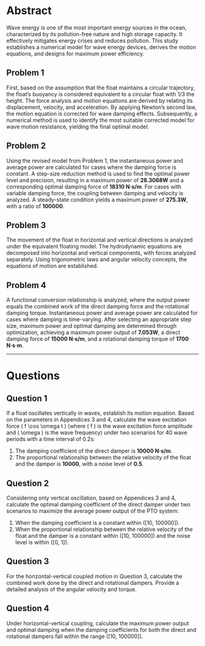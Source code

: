 # Abstract

Wave energy is one of the most important energy sources in the ocean, characterized by its pollution-free nature and high storage capacity. It effectively mitigates energy crises and reduces pollution. This study establishes a numerical model for wave energy devices, derives the motion equations, and designs for maximum power efficiency.

## Problem 1
First, based on the assumption that the float maintains a circular trajectory, the float’s buoyancy is considered equivalent to a circular float with 1/3 the height. The force analysis and motion equations are derived by relating its displacement, velocity, and acceleration. By applying Newton’s second law, the motion equation is corrected for wave damping effects. Subsequently, a numerical method is used to identify the most suitable corrected model for wave motion resistance, yielding the final optimal model.

## Problem 2
Using the revised model from Problem 1, the instantaneous power and average power are calculated for cases where the damping force is constant. A step-size reduction method is used to find the optimal power level and precision, resulting in a maximum power of **28.3068W** and a corresponding optimal damping force of **18310 N·s/m**. For cases with variable damping force, the coupling between damping and velocity is analyzed. A steady-state condition yields a maximum power of **275.3W**, with a ratio of **100000**.

## Problem 3
The movement of the float in horizontal and vertical directions is analyzed under the equivalent floating model. The hydrodynamic equations are decomposed into horizontal and vertical components, with forces analyzed separately. Using trigonometric laws and angular velocity concepts, the equations of motion are established.

## Problem 4
A functional conversion relationship is analyzed, where the output power equals the combined work of the direct damping force and the rotational damping torque. Instantaneous power and average power are calculated for cases where damping is time-varying. After selecting an appropriate step size, maximum power and optimal damping are determined through optimization, achieving a maximum power output of **7.053W**, a direct damping force of **15000 N·s/m**, and a rotational damping torque of **1700 N·s·m**.

---

# Questions

## Question 1
If a float oscillates vertically in waves, establish its motion equation. Based on the parameters in Appendices 3 and 4, calculate the wave excitation force \( f \cos \omega t \) (where \( f \) is the wave excitation force amplitude and \( \omega \) is the wave frequency) under two scenarios for 40 wave periods with a time interval of 0.2s:

1. The damping coefficient of the direct damper is **10000 N·s/m**.
2. The proportional relationship between the relative velocity of the float and the damper is **10000**, with a noise level of **0.5**.

## Question 2
Considering only vertical oscillation, based on Appendices 3 and 4, calculate the optimal damping coefficient of the direct damper under two scenarios to maximize the average power output of the PTO system:

1. When the damping coefficient is a constant within \([10, 100000]\).
2. When the proportional relationship between the relative velocity of the float and the damper is a constant within \([10, 100000]\) and the noise level is within \([0, 1]\).

## Question 3
For the horizontal-vertical coupled motion in Question 3, calculate the combined work done by the direct and rotational dampers. Provide a detailed analysis of the angular velocity and torque.

## Question 4
Under horizontal-vertical coupling, calculate the maximum power output and optimal damping when the damping coefficients for both the direct and rotational dampers fall within the range \([10, 100000]\).

